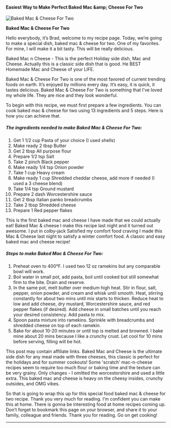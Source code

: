             

#### Easiest Way to Make Perfect Baked Mac &amp;amp; Cheese For Two

![Baked Mac &amp; Cheese For Two](https://img-global.cpcdn.com/recipes/5340876204146688/751x532cq70/baked-mac-cheese-for-two-recipe-main-photo.jpg)

**Baked Mac &amp; Cheese For Two**

Hello everybody, it’s Brad, welcome to my recipe page. Today, we’re going to make a special dish, baked mac & cheese for two. One of my favorites. For mine, I will make it a bit tasty. This will be really delicious.

Baked Mac n Cheese - This is the perfect Holiday side dish, Mac and Cheese. Actually this is a classic side dish that is good. He BEST Homemade Mac and Cheese of your LIFE.

Baked Mac & Cheese For Two is one of the most favored of current trending foods on earth. It’s enjoyed by millions every day. It’s easy, it is quick, it tastes delicious. Baked Mac & Cheese For Two is something that I’ve loved my whole life. They are nice and they look wonderful.

To begin with this recipe, we must first prepare a few ingredients. You can cook baked mac & cheese for two using 13 ingredients and 5 steps. Here is how you can achieve that.

##### The ingredients needed to make Baked Mac & Cheese For Two:

1.  Get 1 1/2 cup Pasta of your choice (I used shells)
2.  Make ready 2 tbsp Butter
3.  Get 2 tbsp All purpose flour
4.  Prepare 1/2 tsp Salt
5.  Take 2 pinch Black pepper
6.  Make ready 1/4 tsp Onion powder
7.  Take 1 cup Heavy cream
8.  Make ready 1 cup Shredded cheddar cheese, add more if needed (I used a 3 cheese blend)
9.  Take 1/4 tsp Ground mustard
10.  Prepare 2 dash Worcestershire sauce
11.  Get 2 tbsp Italian panko breadcrumbs
12.  Take 2 tbsp Shredded cheese
13.  Prepare 1 Red pepper flakes

This is the first baked mac and cheese I have made that we could actually eat! Baked Mac & cheese I make this recipe last night and it turned out awesome. I put in colby-jack Satisfied my comfort food craving I made this Mac & Cheese last night to satisfy a winter comfort food. A classic and easy baked mac and cheese recipe!

##### Steps to make Baked Mac & Cheese For Two:

1.  Preheat oven to 400°F. I used two 12 oz ramekins but any comparable bowl will work.
2.  Boil water in small pot, add pasta, boil until cooked but still somewhat firm to the bite. Drain and reserve.
3.  In the same pot, melt butter over medium high heat. Stir in flour, salt, pepper, onion powder, and cream and whisk until smooth. Heat, stirring constantly for about two mins until mix starts to thicken. Reduce heat to low and add cheese, dry mustard, Worcestershire sauce, and red pepper flakes (if desired). Add cheese in small batches until you reach your desired consistency. Add pasta to mix.
4.  Spoon pasta mixture into ramekins. Sprinkle with breadcrumbs and shredded cheese on top of each ramekin.
5.  Bake for about 10-20 minutes or until top is melted and browned. I bake mine about 20 mins because I like a crunchy crust. Let cool for 10 mins before serving, filling will be hot.

This post may contain affiliate links. Baked Mac and Cheese is the ultimate side dish for any meal made with three cheeses, this classic is perfect for the holidays and for summer cookouts! Some 'scratch' mac-n-cheese recipes seem to require too much flour or baking time and the texture can be very grainy. Only changes - I omitted the worcestorshire and used a little extra. This baked mac and cheese is heavy on the cheesy insides, crunchy outsides, and OMG vibes.

So that is going to wrap this up for this special food baked mac & cheese for two recipe. Thank you very much for reading. I’m confident you can make this at home. There is gonna be interesting food at home recipes coming up. Don’t forget to bookmark this page on your browser, and share it to your family, colleague and friends. Thank you for reading. Go on get cooking!

* * *